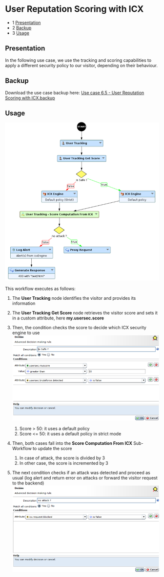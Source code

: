 User Reputation Scoring with ICX
===============================

* 1 [Presentation](#presentation)
* 2 [Backup](#backup)
* 3 [Usage](#usage)

Presentation
------------

In the following use case, we use the tracking and scoring capabilities to apply a different security policy to our visitor, depending on their behaviour.

Backup
------

Download the use case backup here: [Use case 6.5 - User Reputation Scoring with ICX.backup](./backup/User%20Reputation%20Scoring%20with%20ICX.backup)

Usage
-----

![](./attachments/user_reputation_icx_workflow.png)

This workflow executes as follows:

1.  The **User Tracking** node identifies the visitor and provides its information
2.  The **User Tracking Get Score** node retrieves the visitor score and sets it in a custom attribute, here **my.usersec.score**
3.  Then, the condition checks the score to decide which ICX security engine to use 
    ![](./attachments/user_reputation_icx_score_decision.png)  
    1.  Score > 50: it uses a default policy
    2.  Score <= 50: it uses a default policy in strict mode  
          
        
4.  Then, both cases fall into the **Score Computation From ICX** Sub-Workflow to update the score
    1.  In case of attack, the score is divided by 3
    2.  In other case, the score is incremented by 3  
          
        
5.  The next condition checks if an attack was detected and proceed as usual (log alert and return error on attacks or forward the visitor request to the backend)  
    ![](./attachments/user_reputation_icx_attack_decision.png)